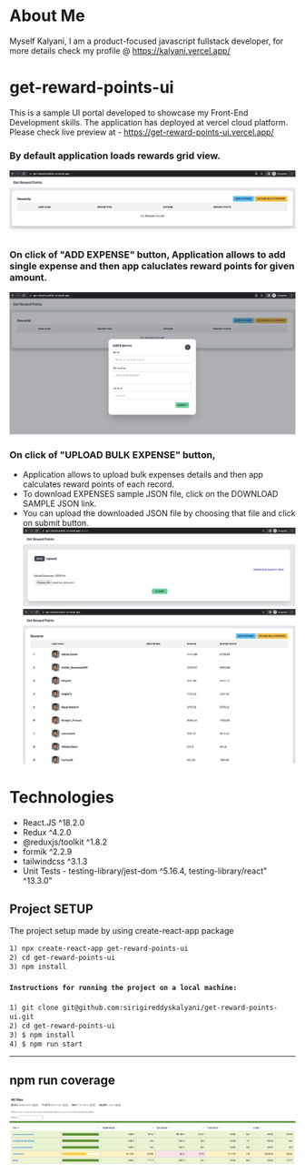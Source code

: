 # About Me
Myself Kalyani, I am a product-focused javascript fullstack developer, for more details check my profile @ https://kalyani.vercel.app/

# get-reward-points-ui
This is a sample UI portal developed to showcase my Front-End Development skills. The application has deployed at vercel cloud platform.
Please check live preview at - https://get-reward-points-ui.vercel.app/
### By default application loads rewards grid view.
![picture alt](https://raw.githubusercontent.com/sirigireddyskalyani/get-reward-points-ui/main/showcase/defaultView.png)
### On click of "ADD EXPENSE" button, Application allows to add single expense and then app caluclates reward points for given amount.
![picture alt](https://raw.githubusercontent.com/sirigireddyskalyani/get-reward-points-ui/main/showcase/addExpensesView.png)
### On click of "UPLOAD BULK EXPENSE" button,
* Application allows to upload bulk expenses details and then app calculates reward points of each record. 
* To download EXPENSES sample JSON file, click on the DOWNLOAD SAMPLE JSON link.
* You can upload the downloaded JSON file by choosing that file and click on submit button.
![picture alt](https://raw.githubusercontent.com/sirigireddyskalyani/get-reward-points-ui/main/showcase/uploadExpenseListView.png)
![picture alt](https://raw.githubusercontent.com/sirigireddyskalyani/get-reward-points-ui/main/showcase/dataView.png)

# Technologies 
* React.JS ^18.2.0
* Redux ^4.2.0
* @reduxjs/toolkit ^1.8.2
* formik ^2.2.9
* tailwindcss ^3.1.3
* Unit Tests - testing-library/jest-dom ^5.16.4, testing-library/react" ^13.3.0"

## Project SETUP ##
The project setup made by using create-react-app package
```
1) npx create-react-app get-reward-points-ui
2) cd get-reward-points-ui
3) npm install
```
#### `Instructions for running the project on a local machine:`
```
1) git clone git@github.com:sirigireddyskalyani/get-reward-points-ui.git
2) cd get-reward-points-ui
3) $ npm install
4) $ npm run start
```
- - - -
## npm run coverage ##
![picture alt](https://raw.githubusercontent.com/sirigireddyskalyani/get-reward-points-ui/main/showcase/codecoverage.png)
